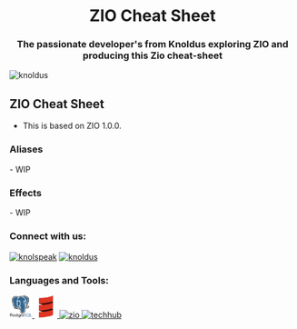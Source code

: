 <h1 align="center">ZIO Cheat Sheet</h1>
<h3 align="center">The passionate developer's from Knoldus exploring ZIO and producing this Zio cheat-sheet</h3>

<p align="left"> <img src="https://komarev.com/ghpvc/?username=knoldus&label=Profile%20views&color=0e75b6&style=flat" alt="knoldus" /> </p>

<h2>ZIO Cheat Sheet</h2>

 - This is based on ZIO 1.0.0.

<h3>Aliases</h3>
- WIP

<h3>Effects</h3>
- WIP

<h3 align="left">Connect with us:</h3>
<p align="left">
<a href="https://twitter.com/knolspeak" target="blank"><img align="center" src="https://raw.githubusercontent.com/rahuldkjain/github-profile-readme-generator/master/src/images/icons/Social/twitter.svg" alt="knolspeak" height="30" width="40" /></a>
<a href="https://linkedin.com/in/knoldus" target="blank"><img align="center" src="https://raw.githubusercontent.com/rahuldkjain/github-profile-readme-generator/master/src/images/icons/Social/linked-in-alt.svg" alt="knoldus" height="30" width="40" /></a>
</p>

<h3 align="left">Languages and Tools:</h3>
<p align="left"> <a href="https://www.postgresql.org" target="_blank" rel="noreferrer"> <img src="https://raw.githubusercontent.com/devicons/devicon/master/icons/postgresql/postgresql-original-wordmark.svg" alt="postgresql" width="40" height="40"/> </a> <a href="https://www.scala-lang.org" target="_blank" rel="noreferrer"> <img src="https://raw.githubusercontent.com/devicons/devicon/master/icons/scala/scala-original.svg" alt="scala" width="40" height="40"/> </a> <a href="https://zio.dev/" target="_blank" rel="noreferrer"> <img src="https://storage.googleapis.com/knoldus-images/Techhub%20website/zio.png" alt="zio" width="40" height="40"/> </a> <a href="https://techhub.knoldus.com/" target="_blank" rel="noreferrer"> <img src="https://ibb.co/2qxV8DL" alt="techhub" width="40" height="40"/> </a></p>
